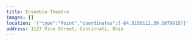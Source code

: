 ```yaml
---
title: Ensemble Theatre
images: []
location: '{"type":"Point","coordinates":[-84.5150112,39.1079815]}'
address: 1127 Vine Street, Cincinnati, Ohio
---
```


